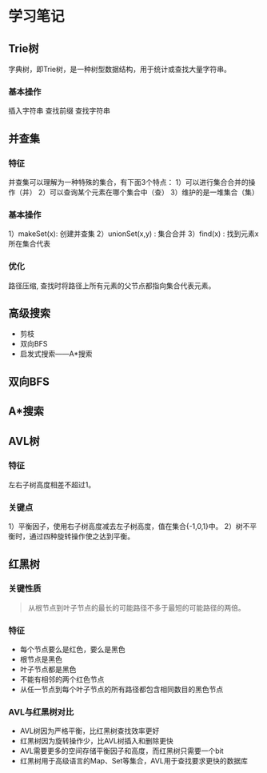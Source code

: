 # 学习笔记

## Trie树

字典树，即Trie树，是一种树型数据结构，用于统计或查找大量字符串。

### 基本操作

插入字符串 查找前缀 查找字符串

## 并查集

### 特征

并查集可以理解为一种特殊的集合，有下面3个特点： 1）可以进行集合合并的操作（并） 2）可以查询某个元素在哪个集合中（查） 3）维护的是一堆集合（集）

### 基本操作

1）makeSet(x): 创建并查集 2）unionSet(x,y) : 集合合并 3）find(x) : 找到元素x所在集合代表

### 优化

路径压缩, 查找时将路径上所有元素的父节点都指向集合代表元素。

## 高级搜索

- 剪枝
- 双向BFS
- 启发式搜索——A*搜索

## 双向BFS

## A*搜索

## AVL树

### 特征

左右子树高度相差不超过1。

### 关键点

1）平衡因子，使用右子树高度减去左子树高度，值在集合{-1,0,1}中。 2）树不平衡时，通过四种旋转操作使之达到平衡。

## 红黑树

### 关键性质

> 从根节点到叶子节点的最长的可能路径不多于最短的可能路径的两倍。

### 特征

- 每个节点要么是红色，要么是黑色
- 根节点是黑色
- 叶子节点都是黑色
- 不能有相邻的两个红色节点
- 从任一节点到每个叶子节点的所有路径都包含相同数目的黑色节点

### AVL与红黑树对比

- AVL树因为严格平衡，比红黑树查找效率更好
- 红黑树因为旋转操作少，比AVL树插入和删除更快
- AVL需要更多的空间存储平衡因子和高度，而红黑树只需要一个bit
- 红黑树用于高级语言的Map、Set等集合，AVL用于查找要求更快的数据库